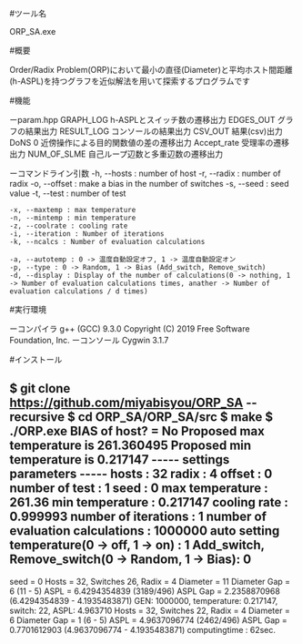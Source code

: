 #ツール名

ORP_SA.exe

#概要

Order/Radix Problem(ORP)において最小の直径(Diameter)と平均ホスト間距離(h-ASPL)を持つグラフを近似解法を用いて探索するプログラムです

#機能

ーparam.hpp
    GRAPH_LOG   	h-ASPLとスイッチ数の遷移出力
    EDGES_OUT	    グラフの結果出力
    RESULT_LOG      コンソールの結果出力
    CSV_OUT 		結果(csv)出力
    DoNS 0		    近傍操作による目的関数値の差の遷移出力
    Accept_rate     受理率の遷移出力
    NUM_OF_SLME     自己ループ辺数と多重辺数の遷移出力

ーコマンドライン引数
    -h, --hosts : number of host
    -r, --radix : number of radix
    -o, --offset : make a bias in the number of switches
    -s, --seed : seed value
    -t, --test : number of test

    -x, --maxtemp : max temperature
    -n, --mintemp : min temperature
    -z, --coolrate : cooling rate
    -i, --iteration : Number of iterations
    -k, --ncalcs : Number of evaluation calculations

    -a, --autotemp : 0 -> 温度自動設定オフ, 1 -> 温度自動設定オン
    -p, --type : 0 -> Random, 1 -> Bias (Add_switch, Remove_switch)
    -d, --display : Display of the number of calculations(0 -> nothing, 1 -> Number of evaluation calculations times, anather -> Number of evaluation calculations / d times)

#実行環境

ーコンパイラ
	g++ (GCC) 9.3.0
	Copyright (C) 2019 Free Software Foundation, Inc.
ーコンソール
	Cygwin 3.1.7

#インストール

$ git clone https://github.com/miyabisyou/ORP_SA --recursive
$ cd ORP_SA/ORP_SA/src
$ make
$ ./ORP.exe
BIAS of host?   = No
Proposed max temperature is 261.360495
Proposed min temperature is 0.217147
----- settings parameters -----
hosts : 32
radix : 4
offset : 0
number of test : 1
seed : 0
max temperature : 261.36
min temperature : 0.217147
cooling rate : 0.999993
number of iterations : 1
number of evaluation calculations : 1000000
auto setting temperature(0 -> off, 1 -> on) : 1
Add_switch, Remove_switch(0 -> Random, 1 -> Bias): 0
-------------------------------
seed = 0
Hosts = 32, Switches 26, Radix = 4
Diameter     = 11
Diameter Gap = 6 (11 - 5)
ASPL         = 6.4294354839 (3189/496)
ASPL Gap     = 2.2358870968 (6.4294354839 - 4.1935483871)
GEN: 1000000, temperature:    0.217147, switch:  22, ASPL:    4.963710
Hosts = 32, Switches 22, Radix = 4
Diameter     = 6
Diameter Gap = 1 (6 - 5)
ASPL         = 4.9637096774 (2462/496)
ASPL Gap     = 0.7701612903 (4.9637096774 - 4.1935483871)
computingtime : 62sec.
